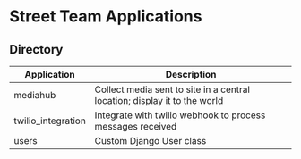 # Street Team Applications

## Directory

|Application|Description
|---|---|
|mediahub|Collect media sent to site in a central location; display it to the world|
|twilio_integration|Integrate with twilio webhook to process messages received|
|users|Custom Django User class|
